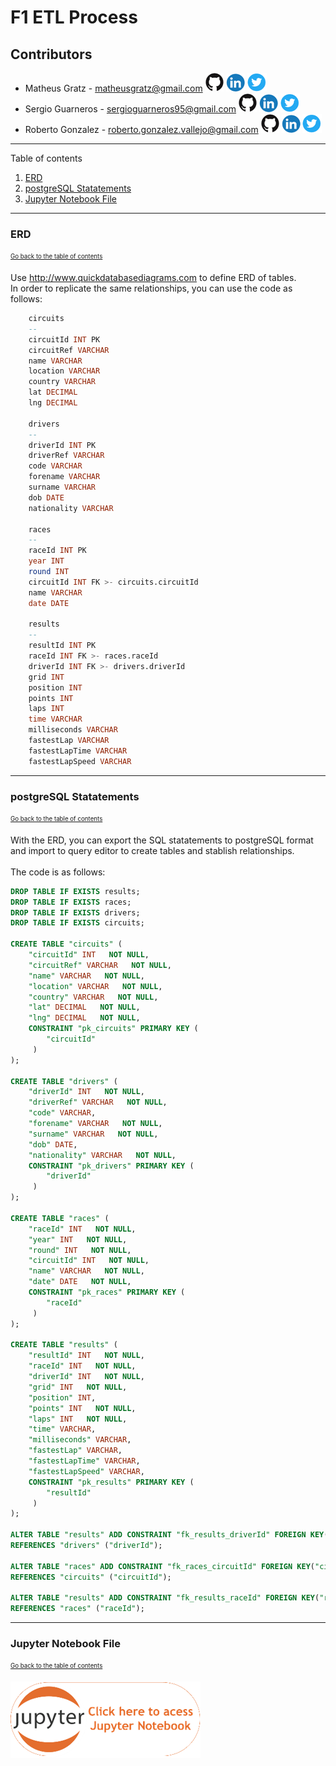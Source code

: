 # F1 ETL Process
## Contributors
* Matheus Gratz - matheusgratz@gmail.com [![GitHub](social_icons/gthb.png)](https://github.com/matheusgratz/)  [![Linkedin](social_icons/lkdin.png)](https://www.linkedin.com/in/matheusgratz/) [![Twiter](social_icons/twtr.png)](https://twitter.com/matheusgratz)  
* Sergio Guarneros - sergioguarneros95@gmail.com [![GitHub](social_icons/gthb.png)](https://github.com/SergioGL8/)  [![Linkedin](social_icons/lkdin.png)](https://www.linkedin.com/in/sergio-guarneros-luna-1990/) [![Twiter](social_icons/twtr.png)](https://twitter.com/zerchluna)  
* Roberto Gonzalez - roberto.gonzalez.vallejo@gmail.com [![GitHub](social_icons/gthb.png)](https://github.com/roberto-g-v/)  [![Linkedin](social_icons/lkdin.png)](https://www.linkedin.com/in/roberto-gonzalez-vallejo-6ba894144/) [![Twiter](social_icons/twtr.png)](https://twitter.com/RobertoGlezV)  

---
Table of contents <a name="toc"></a>

1. [ERD](#erd)
2. [postgreSQL Statatements](#psql)
3. [Jupyter Notebook File](#jnb)

---
### ERD <a name="erd"></a>

<sub><sup>[Go back to the table of contents](#toc)</sub></sup>

Use http://www.quickdatabasediagrams.com to define ERD of tables.
<br>
In order to replicate the same relationships, you can use the code as follows:

~~~sql
    circuits
    --
    circuitId INT PK
    circuitRef VARCHAR
    name VARCHAR
    location VARCHAR
    country VARCHAR
    lat DECIMAL
    lng DECIMAL

    drivers
    --
    driverId INT PK
    driverRef VARCHAR
    code VARCHAR
    forename VARCHAR
    surname VARCHAR
    dob DATE
    nationality VARCHAR

    races
    --
    raceId INT PK
    year INT
    round INT
    circuitId INT FK >- circuits.circuitId
    name VARCHAR
    date DATE

    results
    --
    resultId INT PK
    raceId INT FK >- races.raceId
    driverId INT FK >- drivers.driverId
    grid INT
    position INT
    points INT
    laps INT
    time VARCHAR
    milliseconds VARCHAR 
    fastestLap VARCHAR
    fastestLapTime VARCHAR 
    fastestLapSpeed VARCHAR
~~~

---
### postgreSQL Statatements <a name="psql"></a>
<sub><sup>[Go back to the table of contents](#toc)</sub></sup>

With the ERD, you can export the SQL statatements to postgreSQL format and import to query editor to create tables and stablish relationships. 
<br>
<br>
The code is as follows:

~~~sql
DROP TABLE IF EXISTS results;
DROP TABLE IF EXISTS races;
DROP TABLE IF EXISTS drivers;
DROP TABLE IF EXISTS circuits;

CREATE TABLE "circuits" (
    "circuitId" INT   NOT NULL,
    "circuitRef" VARCHAR   NOT NULL,
    "name" VARCHAR   NOT NULL,
    "location" VARCHAR   NOT NULL,
    "country" VARCHAR   NOT NULL,
    "lat" DECIMAL   NOT NULL,
    "lng" DECIMAL   NOT NULL,
    CONSTRAINT "pk_circuits" PRIMARY KEY (
        "circuitId"
     )
);

CREATE TABLE "drivers" (
    "driverId" INT   NOT NULL,
    "driverRef" VARCHAR   NOT NULL,
    "code" VARCHAR,
    "forename" VARCHAR   NOT NULL,
    "surname" VARCHAR   NOT NULL,
    "dob" DATE,
    "nationality" VARCHAR   NOT NULL,
    CONSTRAINT "pk_drivers" PRIMARY KEY (
        "driverId"
     )
);

CREATE TABLE "races" (
    "raceId" INT   NOT NULL,
    "year" INT   NOT NULL,
    "round" INT   NOT NULL,
    "circuitId" INT   NOT NULL,
    "name" VARCHAR   NOT NULL,
    "date" DATE   NOT NULL,
    CONSTRAINT "pk_races" PRIMARY KEY (
        "raceId"
     )
);

CREATE TABLE "results" (
    "resultId" INT   NOT NULL,
    "raceId" INT   NOT NULL,
    "driverId" INT   NOT NULL,
    "grid" INT   NOT NULL,
    "position" INT,
    "points" INT   NOT NULL,
    "laps" INT   NOT NULL,
    "time" VARCHAR,
    "milliseconds" VARCHAR,
    "fastestLap" VARCHAR,
    "fastestLapTime" VARCHAR,
    "fastestLapSpeed" VARCHAR,
    CONSTRAINT "pk_results" PRIMARY KEY (
        "resultId"
     )
);

ALTER TABLE "results" ADD CONSTRAINT "fk_results_driverId" FOREIGN KEY("driverId")
REFERENCES "drivers" ("driverId");

ALTER TABLE "races" ADD CONSTRAINT "fk_races_circuitId" FOREIGN KEY("circuitId")
REFERENCES "circuits" ("circuitId");

ALTER TABLE "results" ADD CONSTRAINT "fk_results_raceId" FOREIGN KEY("raceId")
REFERENCES "races" ("raceId");


~~~

---
### Jupyter Notebook File <a name="jnb"></a>
<sub><sup>[Go back to the table of contents](#toc)</sub></sup>
<br>

[![Jupyter Notebook](social_icons/clickherejn.png)](https://github.com/matheusgratz/etl-project)